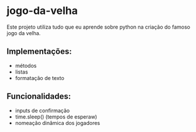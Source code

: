 # jogo-da-velha


Este projeto utiliza tudo que eu aprende sobre python na criação do famoso jogo da velha.

## Implementações:

- métodos
- listas
- formatação de texto
 
## Funcionalidades:

- inputs de confirmação
- time.sleep() (tempos de esperaw)
- nomeação dinâmica dos jogadores
